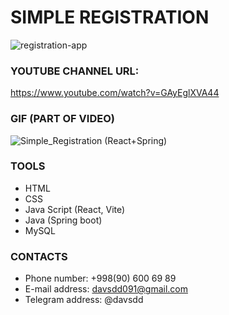 # SIMPLE REGISTRATION

![registration-app](https://github.com/DavlatbekRabbimov/Authentication-react-project/assets/110993036/72c4a479-0f2b-49d7-b4d7-e786f6c0ac2f)

### YOUTUBE CHANNEL URL:
https://www.youtube.com/watch?v=GAyEglXVA44 

### GIF (PART OF VIDEO)

![Simple_Registration (React+Spring)](https://github.com/DavlatbekRabbimov/Authentication-react-project/assets/110993036/4928339a-fb80-4c6d-9cc6-a2cd8ce98696)

### TOOLS
- HTML
- CSS
- Java Script (React, Vite)
- Java (Spring boot)
- MySQL

### CONTACTS
- Phone number: +998(90) 600 69 89
- E-mail address: davsdd091@gmail.com
- Telegram address: @davsdd
